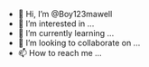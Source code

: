 - 👋 Hi, I’m @Boy123mawell
- 👀 I’m interested in ...
- 🌱 I’m currently learning ...
- 💞️ I’m looking to collaborate on ...
- 📫 How to reach me ...

<!---
Boy123mawell/Boy123mawell is a ✨ special ✨ repository because its `README.md` (this file) appears on your GitHub profile.
You can click the Preview link to take a look at your changes.
--->
